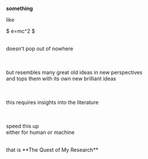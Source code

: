**something**

like

$ e=mc^2 $

<br>
doesn't pop out of nowhere

<br><br>
but resembles many great old ideas in new perspectives  
and tops them with its own new brilliant ideas

<br><br>
this requires insights into the literature

<br><br>
speed this up  
either for human or machine

<br>
that is **The Quest of My Research**
